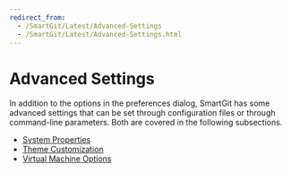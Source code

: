```yaml
---
redirect_from:
  - /SmartGit/Latest/Advanced-Settings
  - /SmartGit/Latest/Advanced-Settings.html
---
```

# Advanced Settings

In addition to the options in the preferences dialog, SmartGit has some
advanced settings that can be set through configuration files or through
command-line parameters. Both are covered in the following subsections.

- [System Properties](System-Properties.md)
- [Theme Customization](Theme-Customization.md)
- [Virtual Machine Options](VM-options.md)
